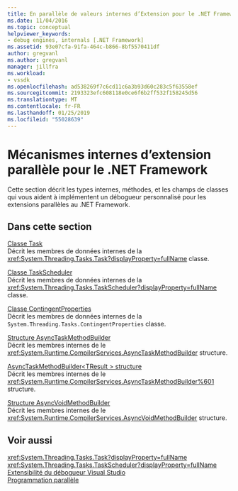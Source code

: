 ```yaml
---
title: En parallèle de valeurs internes d’Extension pour le .NET Framework | Microsoft Docs
ms.date: 11/04/2016
ms.topic: conceptual
helpviewer_keywords:
- debug engines, internals [.NET Framework]
ms.assetid: 93e07cfa-91fa-464c-b866-8bf5570411df
author: gregvanl
ms.author: gregvanl
manager: jillfra
ms.workload:
- vssdk
ms.openlocfilehash: ad538269f7c6cd11c6a3b93d60c283c5f63558ef
ms.sourcegitcommit: 2193323efc608118e0ce6f6b2ff532f158245d56
ms.translationtype: MT
ms.contentlocale: fr-FR
ms.lasthandoff: 01/25/2019
ms.locfileid: "55028639"
---
```

# <a name="parallel-extension-internals-for-the-net-framework"></a>Mécanismes internes d’extension parallèle pour le .NET Framework
Cette section décrit les types internes, méthodes, et les champs de classes qui vous aident à implémentent un débogueur personnalisé pour les extensions parallèles au .NET Framework.  
  
## <a name="in-this-section"></a>Dans cette section  
 [Classe Task](../../extensibility/debugger/task-class-internal-members.md)  
 Décrit les membres de données internes de la <xref:System.Threading.Tasks.Task?displayProperty=fullName> classe.  
  
 [Classe TaskScheduler](../../extensibility/debugger/taskscheduler-class-internal-members.md)  
 Décrit les membres de données internes de la <xref:System.Threading.Tasks.TaskScheduler?displayProperty=fullName> classe.  
  
 [Classe ContingentProperties](../../extensibility/debugger/contingentproperties-class-internal-members.md)  
 Décrit les membres de données internes de la `System.Threading.Tasks.ContingentProperties` classe.  
  
 [Structure AsyncTaskMethodBuilder](../../extensibility/debugger/asynctaskmethodbuilder-structure-internal-members.md)  
 Décrit les membres internes de le <xref:System.Runtime.CompilerServices.AsyncTaskMethodBuilder> structure.  
  
 [AsyncTaskMethodBuilder\<TResult > structure](../../extensibility/debugger/asynctaskmethodbuilder-tresult-structure-internal-members.md)  
 Décrit les membres internes de le <xref:System.Runtime.CompilerServices.AsyncTaskMethodBuilder%601> structure.  
  
 [Structure AsyncVoidMethodBuilder](../../extensibility/debugger/asyncvoidmethodbuilder-structure-internal-members.md)  
 Décrit les membres internes de le <xref:System.Runtime.CompilerServices.AsyncVoidMethodBuilder> structure.  
  
## <a name="see-also"></a>Voir aussi  
 <xref:System.Threading.Tasks.Task?displayProperty=fullName>   
 <xref:System.Threading.Tasks.TaskScheduler?displayProperty=fullName>   
 [Extensibilité du débogueur Visual Studio](../../extensibility/debugger/visual-studio-debugger-extensibility.md)   
 [Programmation parallèle](/dotnet/standard/parallel-programming/index)